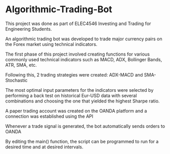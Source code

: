 # Algorithmic-Trading-Bot

This project was done as part of ELEC4546 Investing and Trading for Engineering Students.

An algorithmic trading bot was developed to trade major currency pairs on the Forex market using technical indicators.
 
The first phase of this project involved creating functions for various commonly used technical indicators such as MACD, ADX, Bollinger Bands, ATR, SMA, etc.
 
Following this, 2 trading strategies were created: ADX-MACD and SMA-Stochastic
 
The most optimal input parameters for the indicators were selected by performing a back test on historical Eur-USD data with several combinations and choosing the one that  yielded the highest Sharpe ratio.

A paper trading account was created on the OANDA platform and a connection was established using the API

Whenever a trade signal is generated, the bot automatically sends orders to OANDA 

By editing the main() function, the script can be programmed to run for a desired time and at desired intervals. 
 
